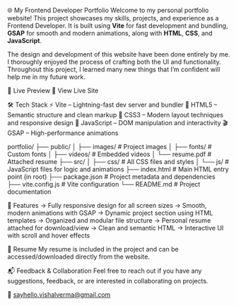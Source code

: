 🌐 My Frontend Developer Portfolio
Welcome to my personal portfolio website! This project showcases my skills, projects, and experience as a Frontend Developer. It is built using **Vite** for fast development and bundling, **GSAP** for smooth and modern animations, along with **HTML**, **CSS**, and **JavaScript**.

The design and development of this website have been done entirely by me. I thoroughly enjoyed the process of crafting both the UI and functionality. Throughout this project, I learned many new things that I’m confident will help me in my future work.


🚀 Live Preview
🔗 View Live Site


🛠️ Tech Stack
⚡ Vite – Lightning-fast dev server and bundler
🧱 HTML5 – Semantic structure and clean markup
🎨 CSS3 – Modern layout techniques and responsive design
🧠 JavaScript – DOM manipulation and interactivity
🎬 GSAP – High-performance animations


portfolio/
├── public/
│   ├── images/      # Project images
│   ├── fonts/       # Custom fonts
│   ├── videos/      # Embedded videos
│   └── resume.pdf   # Attached resume
├── src/
│   ├── css/         # All CSS files and styles
│   └── js/          # JavaScript files for logic and animations
├── index.html       # Main HTML entry point (in root)
├── package.json     # Project metadata and dependencies
├── vite.config.js   # Vite configuration
└── README.md        # Project documentation


📄 Features
-> Fully responsive design for all screen sizes
-> Smooth, modern animations with GSAP
-> Dynamic project section using HTML templates
-> Organized and modular file structure
-> Personal resume attached for download/view
-> Clean and semantic HTML
-> Interactive UI with scroll and hover effects

📎 Resume
My resume is included in the project and can be accessed/downloaded directly from the website.


📬 Feedback & Collaboration
Feel free to reach out if you have any suggestions, feedback, or are interested in collaborating on projects.

📧 sayhello.vishalverma@gmail.com


